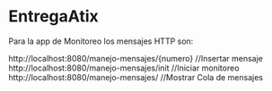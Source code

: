 # EntregaAtix

Para la app de Monitoreo los mensajes HTTP son:

http://localhost:8080/manejo-mensajes/{numero}  //Insertar mensaje
http://localhost:8080/manejo-mensajes/init      //Iniciar monitoreo
http://localhost:8080/manejo-mensajes/          //Mostrar Cola de mensajes
